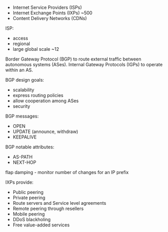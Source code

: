 - Internet Service Providers (ISPs)
- Internet Exchange Points (IXPs) ~500
- Content Delivery Networks (CDNs)

ISP:

- access
- regional
- large global scale ~12

Border Gateway Protocol (BGP) to route external traffic between autonomous systems (ASes). Internal Gateway Protocols (IGPs) to operate within an AS.

BGP design goals:

- scalability
- express routing policies
- allow cooperation among ASes
- security

BGP messages:

- OPEN
- UPDATE (announce, withdraw)
- KEEPALIVE

BGP notable attributes:

- AS-PATH
- NEXT-HOP

flap damping - monitor number of changes for an IP prefix

IXPs provide:

- Public peering
- Private peering
- Route servers and Service level agreements
- Remote peering through resellers
- Mobile peering
- DDoS blackholing
- Free value-added services
